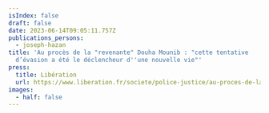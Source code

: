 ```yaml
---
isIndex: false
draft: false
date: 2023-06-14T09:05:11.757Z
publications_persons:
  - joseph-hazan
title: 'Au procès de la "revenante" Douha Mounib : "cette tentative
  d’évasion a été le déclencheur d''une nouvelle vie"'
press:
  title: Libération
  url: https://www.liberation.fr/societe/police-justice/au-proces-de-la-revenante-douha-mounib-cette-tentative-devasion-a-ete-le-declencheur-dune-nouvelle-vie-20230614_GIEG6NQVWNDUPLUPEF4Y6HKJGE/
images:
  - half: false
---
```

